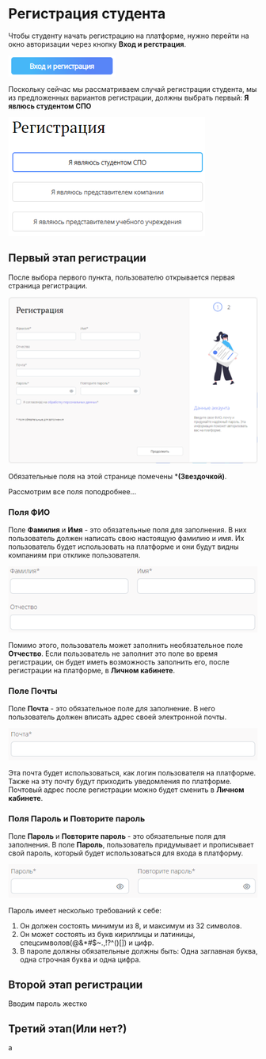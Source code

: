 # Регистрация студента
Чтобы студенту начать регистрацию на платформе, 
нужно перейти на окно авторизации через кнопку **Вход и регстрация**.

![img.png](files/img.png)

Поскольку сейчас мы рассматриваем случай регистрации студента, 
мы из предложенных вариантов регистрации, 
должны выбрать первый: **Я явлюсь студентом СПО**

![img_1.png](files/img_1.png)

## **Первый этап регистрации**
После выбора первого пункта, 
пользователю открывается первая страница регистрации.

![img_2.png](files/img_2.png)

Обязательные поля на этой странице помечены ***(Звездочкой)**.

Рассмотрим все поля поподробнее...

### **Поля ФИО**
Поле **Фамилия** и **Имя** - это обязательные поля для заполнения.
В них пользователь должен написать свою настоящую фамилию и имя.
Их пользователь будет использовать на платформе 
и они будут видны компаниям при отклике пользователя.

![img_3.png](files/img_3.png)

Помимо этого, пользователь может заполнить необязательное поле **Отчество**.
Если пользователь не заполнит это поле во время регистрации,
он будет иметь возможность заполнить его, после регистрации на платформе,
в **Личном кабинете**.

### **Поле Почты**
Поле **Почта** - это обязательное поле для заполнение.
В него пользователь должен вписать адрес своей электронной почты.

![img_4.png](files/img_4.png)

Эта почта будет использоваться, как логин пользователя на платформе.
Также на эту почту будут приходить уведомления по платформе.
Почтовый адрес после регистрации можно будет сменить в **Личном кабинете**.

### **Поля Пароль и Повторите пароль**
Поле **Пароль** и **Повторите пароль** - это обязательные поля для заполнения.
В поле **Пароль**, пользователь придумывает и прописывает свой пароль, 
который будет использоваться для входа в платформу. 

![img_5.png](files/img_5.png)

Пароль имеет несколько требований к себе:

1. Он должен состоять минимум из 8, и максимум из 32 символов.
2. Он может состоять из букв кириллицы и латиницы, спецсимволов(@&*#$~.,!?^()[]) и цифр.
3. В пароле должны обязательные должны быть: Одна заглавная буква, одна строчная буква и одна цифра.



## **Второй этап регистрации**
Вводим пароль жестко

## **Третий этап(Или нет?)**
а
